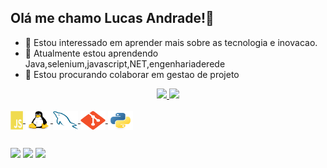 ## Olá me chamo Lucas Andrade!👋 
- 👀 Estou interessado em aprender mais sobre as tecnologia e inovacao.
- 🌱 Atualmente estou aprendendo Java,selenium,javascript,NET,engenhariaderede
- 💞️ Estou procurando colaborar em gestao de projeto

<div align="center">
  <a href="https://github.com/LucasAndrade-IT">
  <img height="160em" src="https://github-readme-stats.vercel.app/api?username=LucasAndrade-IT&show_icons=true&theme=dracula&include_all_commits=true&count_private=true"/>
  <img height="160em" src="https://github-readme-stats.vercel.app/api/top-langs/?username=LucasAndrade-IT&layout=compact&langs_count=7&theme=dracula"/>
</div>
<div style="display: inline_block"><br>
  <img align="center" alt="Lucas-Js" height="30" width="20" src="https://raw.githubusercontent.com/devicons/devicon/master/icons/javascript/javascript-plain.svg">
  <img align="center" alt="Lucas-Ts" height="30" width="40" src="https://raw.githubusercontent.com/devicons/devicon/master/icons/linux/linux-original.svg" />
  <img align="center" alt="Lucas-React" height="30" width="40" src="https://raw.githubusercontent.com/devicons/devicon/master/icons/mysql/mysql-original.svg" />
  <img align="center" alt="Lucas-HTML" height="30" width="40" src="https://raw.githubusercontent.com/devicons/devicon/master//icons/git/git-original.svg" />
  <img align="center" alt="Lucas-Python" height="30" width="40" src="https://raw.githubusercontent.com/devicons/devicon/master/icons/python/python-original.svg">

  ##
 
<div> 
  <a href="https://www.instagram.com/lucasxaviher/" target="_blank"><img src="https://img.shields.io/badge/-Instagram-%23E4405F?style=for-the-badge&logo=instagram&logoColor=white" target="_blank"></a>
  <a href = "mailto:lucasxaviherr@gmail.com"><img src="https://img.shields.io/badge/-Gmail-%23333?style=for-the-badge&logo=gmail&logoColor=white" target="_blank"></a>
  <a href="https://www.linkedin.com/in/it-lucasandrade/" target="_blank"><img src="https://img.shields.io/badge/-LinkedIn-%230077B5?style=for-the-badge&logo=linkedin&logoColor=white" target="_blank"></a> 
 </div>

